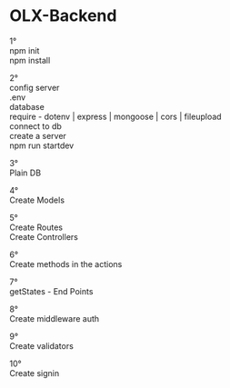 <h1>OLX-Backend</h1> 

1°</br>
npm init</br>
npm install</br>

2°</br>
config server</br>
.env</br>
database</br>
require - dotenv | express | mongoose | cors | fileupload</br>
connect to db</br>
create a server</br>
npm run startdev</br>

3°</br>
Plain DB</br>

4°</br>
Create Models</br>

5°</br>
Create Routes</br>
Create Controllers</br>

6°</br>
Create methods in the actions</br>

7°</br>
getStates - End Points</br>

8°</br>
Create middleware auth</br>

9°</br>
Create validators</br>

10°</br>
Create signin</br>